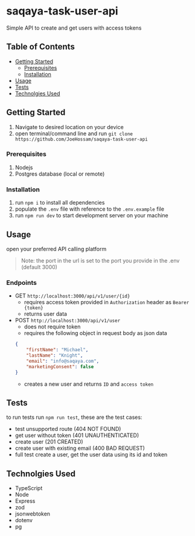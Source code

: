 # saqaya-task-user-api
Simple API to create and get users with access tokens

## Table of Contents

- [Getting Started](#getting-started)
  - [Prerequisites](#prerequisites)
  - [Installation](#installation)
- [Usage](#usage)
- [Tests](#tests)
- [Technolgies Used](#technolgies-used)

## Getting Started
1. Navigate to desired location on your device
1. open terminal/command line and run  `git clone https://github.com/JoeHossam/saqaya-task-user-api`

### Prerequisites
1. Nodejs
1. Postgres database (local or remote)

### Installation
1. run `npm i` to install all dependencies
2. populate the `.env` file with reference to the `.env.example` file
3. run `npm run dev` to start development server on your machine

## Usage
open your preferred API calling platform
>Note: the port in the url is set to the port you provide in the .env (default 3000)
### Endpoints
- GET `http://localhost:3000/api/v1/user/{id}`
    - requires access token provided in `Authorization` header as `Bearer {token}`
    - returns user data
- POST `http://localhost:3000/api/v1/user`
    - does not require token
    - requires the following object in request body as json data
    ``` JSON
    {
        "firstName": "Michael",
        "lastName": "Knight",
        "email": "info@saqaya.com",
        "marketingConsent": false
    }
    ```
    - creates a new user and returns `ID` and `access token`
## Tests
to run tests run `npm run test`, these are the test cases:
- test unsupported route (404 NOT FOUND)
- get user without token (401 UNAUTHENTICATED)
- create user (201 CREATED)
- create user with existing email (400 BAD REQUEST)
- full test create a user, get the user data using its id and token
    
## Technolgies Used
- TypeScript
- Node
- Express
- zod
- jsonwebtoken
- dotenv
- pg
